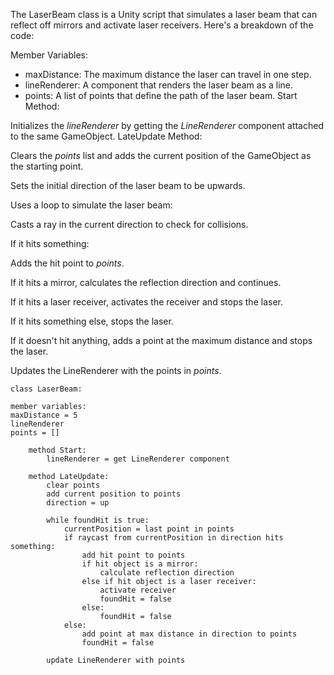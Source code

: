 The LaserBeam class is a Unity script that simulates a laser beam that can reflect off mirrors and activate laser receivers. Here's a breakdown of the code:

Member Variables:

- maxDistance: The maximum distance the laser can travel in one step.
- lineRenderer: A component that renders the laser beam as a line.
- points: A list of points that define the path of the laser beam.
  Start Method:

Initializes the _lineRenderer_ by getting the _LineRenderer_ component attached to the same GameObject.
LateUpdate Method:

Clears the _points_ list and adds the current position of the GameObject as the starting point.

Sets the initial direction of the laser beam to be upwards.

Uses a loop to simulate the laser beam:

Casts a ray in the current direction to check for collisions.

If it hits something:

Adds the hit point to _points_.

If it hits a mirror, calculates the reflection direction and continues.

If it hits a laser receiver, activates the receiver and stops the laser.

If it hits something else, stops the laser.

If it doesn't hit anything, adds a point at the maximum distance and stops the laser.

Updates the LineRenderer with the points in _points_.

```
class LaserBeam:

member variables:
maxDistance = 5
lineRenderer
points = []

    method Start:
        lineRenderer = get LineRenderer component

    method LateUpdate:
        clear points
        add current position to points
        direction = up

        while foundHit is true:
            currentPosition = last point in points
            if raycast from currentPosition in direction hits something:
                add hit point to points
                if hit object is a mirror:
                    calculate reflection direction
                else if hit object is a laser receiver:
                    activate receiver
                    foundHit = false
                else:
                    foundHit = false
            else:
                add point at max distance in direction to points
                foundHit = false

        update LineRenderer with points
```
